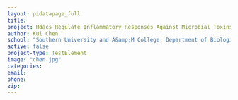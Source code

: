 ```yaml
---
layout: pidatapage_full
title:
project: Hdacs Regulate Inflammatory Responses Against Microbial Toxins &amp; Cse Exposure
author: Kui Chen
school: "Southern University and A&amp;M College, Department of Biological Science"
active: false
project-type: TestElement
image: "chen.jpg"
categories:
email:
phone:
zip:
---
```

